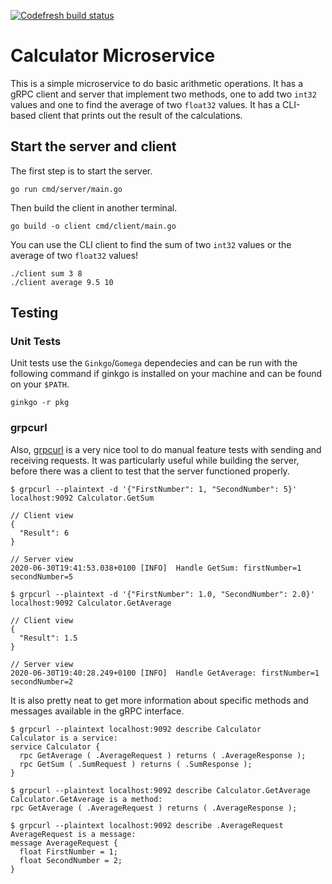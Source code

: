[![Codefresh build status](https://g.codefresh.io/api/badges/pipeline/zabon/calculator-microservice?key=eyJhbGciOiJIUzI1NiJ9.NWVmYjk4MGM5Zjg4MTkzOTRjZTkzM2Q0.qIGEzYTOB3eZyFH-SLjUYJJzjue2FGMHoGEnJ9h11mw&type=cf-1)](https%3A%2F%2Fg.codefresh.io%2Fpipelines%2Fcalculator-microservice%2Fbuilds%3Ffilter%3Dtrigger%3Abuild~Build%3Bpipeline%3A5efb9893e8d6bb7c8b1aa55c~calculator-microservice)

# Calculator Microservice

This is a simple microservice to do basic arithmetic operations. It has a gRPC client and server that implement two methods, one to add two `int32` values and one to find the average of two `float32` values. It has a CLI-based client that prints out the result of the calculations.

## Start the server and client

The first step is to start the server.

```
go run cmd/server/main.go
```

Then build the client in another terminal.

```
go build -o client cmd/client/main.go
```

You can use the CLI client to find the sum of two `int32` values or the average of two `float32` values!

```
./client sum 3 8
./client average 9.5 10
```

## Testing

### Unit Tests

Unit tests use the `Ginkgo`/`Gomega` dependecies and can be run with the following command if ginkgo is installed on your machine and can be found on your `$PATH`.

```
ginkgo -r pkg
```

### grpcurl

Also, [grpcurl](https://github.com/fullstorydev/grpcurl) is a very nice tool to do manual feature tests with sending and receiving requests. It was particularly useful while building the server, before there was a client to test that the server functioned properly.

```
$ grpcurl --plaintext -d '{"FirstNumber": 1, "SecondNumber": 5}' localhost:9092 Calculator.GetSum

// Client view
{
  "Result": 6
}

// Server view
2020-06-30T19:41:53.038+0100 [INFO]  Handle GetSum: firstNumber=1 secondNumber=5
```

```
$ grpcurl --plaintext -d '{"FirstNumber": 1.0, "SecondNumber": 2.0}' localhost:9092 Calculator.GetAverage

// Client view
{
  "Result": 1.5
}

// Server view
2020-06-30T19:40:28.249+0100 [INFO]  Handle GetAverage: firstNumber=1 secondNumber=2
```

It is also pretty neat to get more information about specific methods and messages available in the gRPC interface.

```
$ grpcurl --plaintext localhost:9092 describe Calculator
Calculator is a service:
service Calculator {
  rpc GetAverage ( .AverageRequest ) returns ( .AverageResponse );
  rpc GetSum ( .SumRequest ) returns ( .SumResponse );
}
```

```
$ grpcurl --plaintext localhost:9092 describe Calculator.GetAverage
Calculator.GetAverage is a method:
rpc GetAverage ( .AverageRequest ) returns ( .AverageResponse );
```

```
$ grpcurl --plaintext localhost:9092 describe .AverageRequest
AverageRequest is a message:
message AverageRequest {
  float FirstNumber = 1;
  float SecondNumber = 2;
}
```
